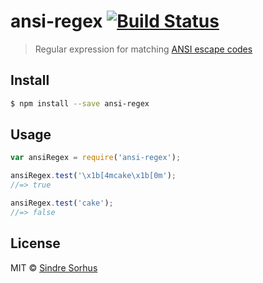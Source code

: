 # ansi-regex [![Build Status](https://travis-ci.org/sindresorhus/ansi-regex.svg?branch=master)](https://travis-ci.org/sindresorhus/ansi-regex)

> Regular expression for matching [ANSI escape codes](http://en.wikipedia.org/wiki/ANSI_escape_code)


## Install

```sh
$ npm install --save ansi-regex
```


## Usage

```js
var ansiRegex = require('ansi-regex');

ansiRegex.test('\x1b[4mcake\x1b[0m');
//=> true

ansiRegex.test('cake');
//=> false
```


## License

MIT © [Sindre Sorhus](http://sindresorhus.com)
